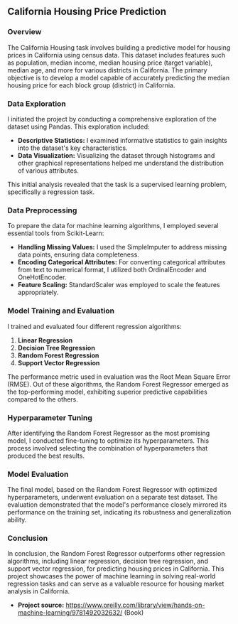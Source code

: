## California Housing Price Prediction

### Overview

The California Housing task involves building a predictive model for housing prices in California using census data. This dataset includes features such as population, median income, median housing price (target variable), median age, and more for various districts in California. The primary objective is to develop a model capable of accurately predicting the median housing price for each block group (district) in California.

### Data Exploration

I initiated the project by conducting a comprehensive exploration of the dataset using Pandas. This exploration included:

- **Descriptive Statistics:** I examined informative statistics to gain insights into the dataset's key characteristics.
- **Data Visualization:** Visualizing the dataset through histograms and other graphical representations helped me understand the distribution of various attributes.

This initial analysis revealed that the task is a supervised learning problem, specifically a regression task.

### Data Preprocessing

To prepare the data for machine learning algorithms, I employed several essential tools from Scikit-Learn:

- **Handling Missing Values:** I used the SimpleImputer to address missing data points, ensuring data completeness.
- **Encoding Categorical Attributes:** For converting categorical attributes from text to numerical format, I utilized both OrdinalEncoder and OneHotEncoder.
- **Feature Scaling:** StandardScaler was employed to scale the features appropriately.

### Model Training and Evaluation

I trained and evaluated four different regression algorithms:

1. **Linear Regression**
2. **Decision Tree Regression**
3. **Random Forest Regression**
4. **Support Vector Regression**

The performance metric used in evaluation was the Root Mean Square Error (RMSE). Out of these algorithms, the Random Forest Regressor emerged as the top-performing model, exhibiting superior predictive capabilities compared to the others.

### Hyperparameter Tuning

After identifying the Random Forest Regressor as the most promising model, I conducted fine-tuning to optimize its hyperparameters. This process involved selecting the combination of hyperparameters that produced the best results.

### Model Evaluation

The final model, based on the Random Forest Regressor with optimized hyperparameters, underwent evaluation on a separate test dataset. The evaluation demonstrated that the model's performance closely mirrored its performance on the training set, indicating its robustness and generalization ability.

### Conclusion

In conclusion, the Random Forest Regressor outperforms other regression algorithms, including linear regression, decision tree regression, and support vector regression, for predicting housing prices in California. This project showcases the power of machine learning in solving real-world regression tasks and can serve as a valuable resource for housing market analysis in California.

- **Project source:** https://www.oreilly.com/library/view/hands-on-machine-learning/9781492032632/ (Book)